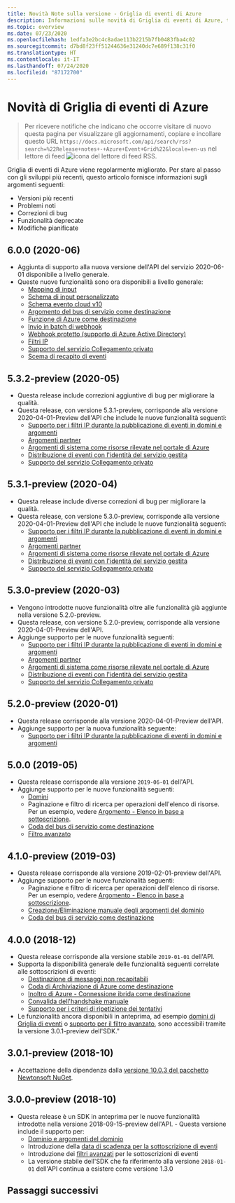 ```yaml
---
title: Novità Note sulla versione - Griglia di eventi di Azure
description: Informazioni sulle novità di Griglia di eventi di Azure, tra cui le note sulla versione più aggiornate, i problemi noti, le correzioni di bug, le funzionalità deprecate e le modifiche imminenti.
ms.topic: overview
ms.date: 07/23/2020
ms.openlocfilehash: 1edfa3e2bc4c8adae113b2215b7fb0483fba4c02
ms.sourcegitcommit: d7bd8f23ff51244636e31240dc7e689f138c31f0
ms.translationtype: HT
ms.contentlocale: it-IT
ms.lasthandoff: 07/24/2020
ms.locfileid: "87172700"
---
```

# <a name="whats-new-in-azure-event-grid"></a>Novità di Griglia di eventi di Azure

>Per ricevere notifiche che indicano che occorre visitare di nuovo questa pagina per visualizzare gli aggiornamenti, copiare e incollare questo URL `https://docs.microsoft.com/api/search/rss?search=%22Release+notes+-+Azure+Event+Grid%22&locale=en-us` nel lettore di feed ![icona del lettore di feed RSS](./media/whats-new/feed-icon-16x16.png).

Griglia di eventi di Azure viene regolarmente migliorato. Per stare al passo con gli sviluppi più recenti, questo articolo fornisce informazioni sugli argomenti seguenti:

- Versioni più recenti
- Problemi noti
- Correzioni di bug
- Funzionalità deprecate
- Modifiche pianificate

## <a name="600-2020-06"></a>6.0.0 (2020-06)
- Aggiunta di supporto alla nuova versione dell'API del servizio 2020-06-01 disponibile a livello generale.
- Queste nuove funzionalità sono ora disponibili a livello generale:
    - [Mapping di input](input-mappings.md)
    - [Schema di input personalizzato](input-mappings.md)
    - [Schema evento cloud v10](cloud-event-schema.md)
    - [Argomento del bus di servizio come destinazione](handler-service-bus.md)
    - [Funzione di Azure come destinazione](handler-functions.md)
    - [Invio in batch di webhook](./edge/delivery-output-batching.md)
    - [Webhook protetto (supporto di Azure Active Directory)](secure-webhook-delivery.md)
    - [Filtri IP](configure-firewall.md)
    - [Supporto del servizio Collegamento privato](configure-private-endpoints.md)
    - [Scema di recapito di eventi](event-schema.md)

## <a name="532-preview-2020-05"></a>5.3.2-preview (2020-05)
- Questa release include correzioni aggiuntive di bug per migliorare la qualità.
- Questa release, con versione 5.3.1-preview, corrisponde alla versione 2020-04-01-Preview dell'API che include le nuove funzionalità seguenti: 
    - [Supporto per i filtri IP durante la pubblicazione di eventi in domini e argomenti](configure-firewall.md)
    - [Argomenti partner](partner-topics-overview.md)
    - [Argomenti di sistema come risorse rilevate nel portale di Azure](system-topics.md)
    - [Distribuzione di eventi con l'identità del servizio gestita](managed-service-identity.md) 
    - [Supporto del servizio Collegamento privato](configure-private-endpoints.md)

## <a name="531-preview-2020-04"></a>5.3.1-preview (2020-04)
- Questa release include diverse correzioni di bug per migliorare la qualità.
- Questa release, con versione 5.3.0-preview, corrisponde alla versione 2020-04-01-Preview dell'API che include le nuove funzionalità seguenti: 
    - [Supporto per i filtri IP durante la pubblicazione di eventi in domini e argomenti](configure-firewall.md)
    - [Argomenti partner](partner-topics-overview.md)
    - [Argomenti di sistema come risorse rilevate nel portale di Azure](system-topics.md)
    - [Distribuzione di eventi con l'identità del servizio gestita](managed-service-identity.md) 
    - [Supporto del servizio Collegamento privato](configure-private-endpoints.md)

## <a name="530-preview-2020-03"></a>5.3.0-preview (2020-03)
- Vengono introdotte nuove funzionalità oltre alle funzionalità già aggiunte nella versione 5.2.0-preview. 
- Questa release, con versione 5.2.0-preview, corrisponde alla versione 2020-04-01-Preview dell'API.
- Aggiunge supporto per le nuove funzionalità seguenti: 
    - [Supporto per i filtri IP durante la pubblicazione di eventi in domini e argomenti](configure-firewall.md)
    - [Argomenti partner](partner-topics-overview.md)
    - [Argomenti di sistema come risorse rilevate nel portale di Azure](system-topics.md)
    - [Distribuzione di eventi con l'identità del servizio gestita](managed-service-identity.md) 
    - [Supporto del servizio Collegamento privato](configure-private-endpoints.md)

## <a name="520-preview-2020-01"></a>5.2.0-preview (2020-01)
- Questa release corrisponde alla versione 2020-04-01-Preview dell'API.
- Aggiunge supporto per la nuova funzionalità seguente:
    - [Supporto per i filtri IP durante la pubblicazione di eventi in domini e argomenti](configure-firewall.md)

## <a name="500-2019-05"></a>5.0.0 (2019-05)
- Questa release corrisponde alla versione `2019-06-01` dell'API.
- Aggiunge supporto per le nuove funzionalità seguenti:
    * [Domini](event-domains.md)
    * Paginazione e filtro di ricerca per operazioni dell'elenco di risorse. Per un esempio, vedere [Argomento - Elenco in base a sottoscrizione](/rest/api/eventgrid/version2020-04-01-preview/topics/listbysubscription).
    * [Coda del bus di servizio come destinazione](handler-service-bus.md)
    * [Filtro avanzato](event-filtering.md#advanced-filtering)

## <a name="410-preview-2019-03"></a>4.1.0-preview (2019-03)
- Questa release corrisponde alla versione 2019-02-01-preview dell'API.
- Aggiunge supporto per le nuove funzionalità seguenti:
    * Paginazione e filtro di ricerca per operazioni dell'elenco di risorse. Per un esempio, vedere [Argomento - Elenco in base a sottoscrizione](/rest/api/eventgrid/version2020-04-01-preview/topics/listbysubscription).
    * [Creazione/Eliminazione manuale degli argomenti del dominio](how-to-event-domains.md)
    * [Coda del bus di servizio come destinazione](handler-service-bus.md)

## <a name="400-2018-12"></a>4.0.0 (2018-12)
- Questa release corrisponde alla versione stabile `2019-01-01` dell'API.
- Supporta la disponibilità generale delle funzionalità seguenti correlate alle sottoscrizioni di eventi:
    * [Destinazione di messaggi non recapitabili](manage-event-delivery.md)
    * [Coda di Archiviazione di Azure come destinazione](handler-storage-queues.md)
    * [Inoltro di Azure - Connessione ibrida come destinazione](handler-relay-hybrid-connections.md)
    * [Convalida dell'handshake manuale](webhook-event-delivery.md)
    * [Supporto per i criteri di ripetizione dei tentativi](delivery-and-retry.md)
- Le funzionalità ancora disponibili in anteprima, ad esempio [domini di Griglia di eventi](event-domains.md) o [supporto per il filtro avanzato](event-filtering.md#advanced-filtering), sono accessibili tramite la versione 3.0.1-preview dell'SDK."

## <a name="301-preview-2018-10"></a>3.0.1-preview (2018-10)
- Accettazione della dipendenza dalla [versione 10.0.3 del pacchetto Newtonsoft NuGet](https://www.nuget.org/packages/Newtonsoft.Json/10.0.3).

## <a name="300-preview-2018-10"></a>3.0.0-preview (2018-10)
- Questa release è un SDK in anteprima per le nuove funzionalità introdotte nella versione 2018-09-15-preview dell'API. - Questa versione include il supporto per:
    - [Dominio e argomenti del dominio](event-domains.md)
    - Introduzione della [data di scadenza per la sottoscrizione di eventi](concepts.md#event-subscription-expiration)
    - Introduzione dei [filtri avanzati](event-filtering.md#advanced-filtering) per le sottoscrizioni di eventi
    - La versione stabile dell'SDK che fa riferimento alla versione `2018-01-01` dell'API continua a esistere come versione 1.3.0

## <a name="next-steps"></a>Passaggi successivi
